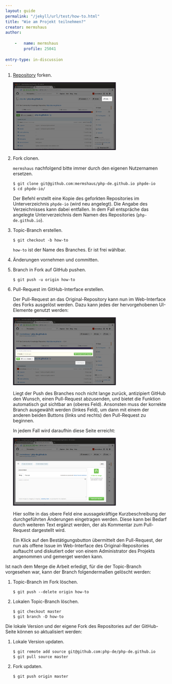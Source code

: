 ```yaml
---
layout: guide
permalink: "/jekyll/url/test/how-to.html"
title: "Wie am Projekt teilnehmen?"
creator: mermshaus
author:

    -   name: mermshaus
        profile: 25041

entry-type: in-discussion
---
```


1. [Repository](https://github.com/php-de/php-de.github.io) forken.

   <a href="images/how-to-github-fork.png"><img src="images/how-to-github-fork.png" width="320" /></a>

2. Fork clonen.

   `mermshaus` nachfolgend bitte immer durch den eigenen Nutzernamen ersetzen.

   ~~~
   $ git clone git@github.com:mermshaus/php-de.github.io phpde-io
   $ cd phpde-io/
   ~~~

   Der Befehl erstellt eine Kopie des geforkten Repositories im
Unterverzeichnis `phpde-io` (wird neu angelegt). Die Angabe des Verzeichnisses
kann dabei entfallen. In dem Fall entspräche das angelegte Unterverzeichnis dem
Namen des Repositories (`php-de.github.io`).

3. Topic-Branch erstellen.

   ~~~
   $ git checkout -b how-to
   ~~~

   `how-to` ist der Name des Branches. Er ist frei wählbar.

4. Änderungen vornehmen und committen.

5. Branch in Fork auf GitHub pushen.

   ~~~
   $ git push -u origin how-to
   ~~~

6. Pull-Request im GitHub-Interface erstellen.

   Der Pull-Request an das Original-Repository kann nun im Web-Interface des
Forks ausgelöst werden. Dazu kann jedes der hervorgehobenen UI-Elemente genutzt
werden:

   <a href="images/how-to-github-choose-branch.png"><img src="images/how-to-github-choose-branch.png" width="320" /></a>

   Liegt der Push des Branches noch nicht lange zurück, antizipiert GitHub den
Wunsch, einen Pull-Request abzusenden, und bietet die Funktion automatisch gut
sichtbar an (oberes Feld). Ansonsten muss der korrekte Branch ausgewählt werden
(linkes Feld), um dann mit einem der anderen beiden Buttons (links und rechts)
den Pull-Request zu beginnen.

   In jedem Fall wird daraufhin diese Seite erreicht:

   <a href="images/how-to-github-pull-request.png"><img src="images/how-to-github-pull-request.png" width="320" /></a>

   Hier sollte in das obere Feld eine aussagekräftige Kurzbeschreibung der
durchgeführten Änderungen eingetragen werden. Diese kann bei Bedarf durch
weiteren Text ergänzt werden, der als Kommentar zum Pull-Request dargestellt
wird.

   Ein Klick auf den Bestätigungsbutton übermittelt den Pull-Request, der nun
als offene Issue im Web-Interface des Original-Repositories auftaucht und
diskutiert oder von einem Administrator des Projekts angenommen und gemerget
werden kann.

Ist nach dem Merge die Arbeit erledigt, für die der Topic-Branch vorgesehen
war, kann der Branch folgendermaßen gelöscht werden:

1. Topic-Branch im Fork löschen.

   ~~~
   $ git push --delete origin how-to
   ~~~

2. Lokalen Topic-Branch löschen.

   ~~~
   $ git checkout master
   $ git branch -D how-to
   ~~~

Die lokale Version und der eigene Fork des Repositories auf der GitHub-Seite
können so aktualisiert werden:

1. Lokale Version updaten.

   ~~~
   $ git remote add source git@github.com:php-de/php-de.github.io
   $ git pull source master
   ~~~

2. Fork updaten.

   ~~~
   $ git push origin master
   ~~~
